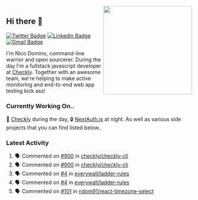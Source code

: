 <img align="right" src="https://user-images.githubusercontent.com/7415984/172472491-91b16eac-fa22-4ecf-92df-d687139fd1f9.gif" width="240" />

## Hi there 👋

[![Twitter Badge](https://img.shields.io/badge/-@ndom91-1ca0f1?style=flat-square&labelColor=1ca0f1&logo=twitter&logoColor=white&link=https://twitter.com/ndom91)](https://twitter.com/ndom91) [![Linkedin Badge](https://img.shields.io/badge/-ndom91-blue?style=flat-square&logo=Linkedin&logoColor=white&link=https://www.linkedin.com/in/ndom91/)](https://www.linkedin.com/in/ndom91/) [![Gmail Badge](https://img.shields.io/badge/-yo@ndo.dev-c14438?style=flat-square&logo=mail.ru&logoColor=white&link=mailto:yo@ndo.dev)](mailto:yo@ndo.dev)

I'm Nico Domino, command-line warrior and open sourcerer. During the day I'm a fullstack javascript developer at [Checkly](https://checklyhq.com). Together with an awesome team, we're helping to make active monitoring and end-to-end web app testing kick ass!

### Currently Working On..

🦝 [Checkly](https://checklyhq.com) during the day, 🔒 [NextAuth.js](https://github.com/nextauthjs/next-auth) at night. As well as various side projects that you can find listed below..

<!--START_SECTION_PROFILE_VIEWS:readme-info-->
<!--END_SECTION_PROFILE_VIEWS:readme-info-->

<!--START_SECTION_DAILY_COMMIT:readme-info-->
<!--END_SECTION_DAILY_COMMIT:readme-info-->

<!--START_SECTION_WEEKLY_COMMIT:readme-info-->
<!--END_SECTION_WEEKLY_COMMIT:readme-info-->

### Latest Activity

<!--START_SECTION:activity-->
1. 🗣 Commented on [#900](https://github.com/checkly/checkly-cli/pull/900#issuecomment-1838674533) in [checkly/checkly-cli](https://github.com/checkly/checkly-cli)
2. 🗣 Commented on [#900](https://github.com/checkly/checkly-cli/pull/900#issuecomment-1838648792) in [checkly/checkly-cli](https://github.com/checkly/checkly-cli)
3. 🗣 Commented on [#4](https://github.com/everywall/ladder-rules/pull/4#issuecomment-1832587366) in [everywall/ladder-rules](https://github.com/everywall/ladder-rules)
4. 🗣 Commented on [#4](https://github.com/everywall/ladder-rules/pull/4#issuecomment-1832583114) in [everywall/ladder-rules](https://github.com/everywall/ladder-rules)
5. 🗣 Commented on [#101](https://github.com/ndom91/react-timezone-select/issues/101#issuecomment-1832354347) in [ndom91/react-timezone-select](https://github.com/ndom91/react-timezone-select)
<!--END_SECTION:activity-->
